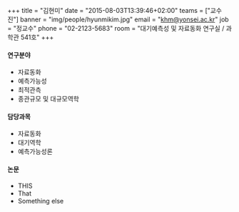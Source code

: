 +++
title = "김현미"
date = "2015-08-03T13:39:46+02:00"
teams = ["교수진"]
banner = "img/people/hyunmikim.jpg"
email = "khm@yonsei.ac.kr"
job = "정교수"
phone = "02-2123-5683"
room = "대기예측성 및 자료동화 연구실 / 과학관 541호"
+++

#### 연구분야
+ 자료동화
+ 예측가능성
+ 최적관측
+ 종관규모 및 대규모역학

#### 담당과목
+ 자료동화
+ 대기역학
+ 예측가능성론

#### 논문
+ THIS
+ That
+ Something else


